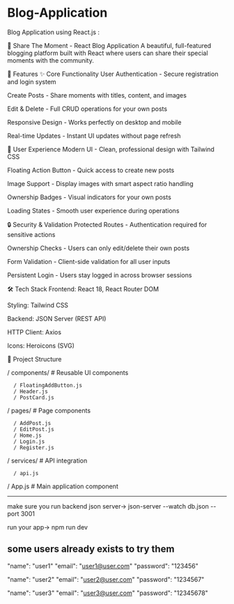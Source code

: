 # Blog-Application
 Blog Application using React.js
:

📝 Share The Moment - React Blog Application
A beautiful, full-featured blogging platform built with React where users can share their special moments with the community.

🚀 Features
✨ Core Functionality
User Authentication - Secure registration and login system

Create Posts - Share moments with titles, content, and images

Edit & Delete - Full CRUD operations for your own posts

Responsive Design - Works perfectly on desktop and mobile

Real-time Updates - Instant UI updates without page refresh

🎨 User Experience
Modern UI - Clean, professional design with Tailwind CSS

Floating Action Button - Quick access to create new posts

Image Support - Display images with smart aspect ratio handling

Ownership Badges - Visual indicators for your own posts

Loading States - Smooth user experience during operations

🔒 Security & Validation
Protected Routes - Authentication required for sensitive actions

Ownership Checks - Users can only edit/delete their own posts

Form Validation - Client-side validation for all user inputs

Persistent Login - Users stay logged in across browser sessions

🛠️ Tech Stack
Frontend: React 18, React Router DOM

Styling: Tailwind CSS

Backend: JSON Server (REST API)

HTTP Client: Axios

Icons: Heroicons (SVG)

📁 Project Structure

   / components/          # Reusable UI components
   
      / FloatingAddButton.js
      / Header.js
      / PostCard.js
      
   / pages/              # Page components
   
      / AddPost.js
      / EditPost.js
      / Home.js
      / Login.js
      / Register.js
   / services/           # API integration
   
      / api.js
   / App.js             # Main application component
*****************************************************************************************************
make sure you run backend json server-> json-server --watch db.json --port 3001

run your app-> npm run dev

some users already exists to try them 
---
"name": "user1"
"email": "user1@user.com"
"password": "123456"

"name": "user2"
"email": "user2@user.com"
"password": "1234567"

"name": "user3"
"email": "user3@user.com"
"password": "12345678"
